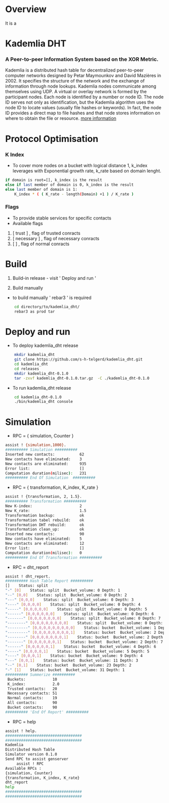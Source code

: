 # Overview
It is a

# Kademlia DHT
### A Peer-to-peer Information System based on the XOR Metric.

Kademlia is a distributed hash table for decentralized peer-to-peer computer networks designed by Petar Maymounkov and David Mazières in 2002. It specifies the structure of the network and the exchange of information through node lookups. Kademlia nodes communicate among themselves using UDP. A virtual or overlay network is formed by the participant nodes. Each node is identified by a number or node ID. The node ID serves not only as identification, but the Kademlia algorithm uses the node ID to locate values (usually file hashes or keywords). In fact, the node ID provides a direct map to file hashes and that node stores information on where to obtain the file or resource.
[more information][ref1]

# Protocol Optimisation
### K Index
- To cover more nodes on a bucket with logical distance 1, k_index leverages with Exponential growth rate, k_rate based on domain lenght.
```sh
if domain is root=[], k_index is the result
else if last member of domain is 0, k_index is the result
else last member of domain is 1:
    K_index * ( ( K_rate - length(Domain) +1 ) / K_rate )
```
### Flags
- To provide stable services for specific contacts
- Available flags
1. [ trust ] , flag of trusted conracts
2. [ necessary ] , flag of necessary conracts
3. [ ] , flag of normal conracts

# Build
1. Build-in release - visit ' Deploy and run '

2. Build manually
- to build manually ' rebar3 ' is required
```sh
    cd directory/to/kademlia_dht/
    rebar3 as prod tar
```

# Deploy and run

- To deploy kademlia_dht release
```sh
    mkdir kademlia_dht
    git clone https://github.com/s-h-telgerd/kademlia_dht.git
    cd kademlia_dht
    cd releases
    mkdir kademlia_dht-0.1.0
    tar -zxvf kademlia_dht-0.1.0.tar.gz  -C ./kademlia_dht-0.1.0
```
- To run kademlia_dht release
```sh
    cd kademlia_dht-0.1.0
    ./bin/kademlia_dht console
```

# Simulation
- RPC = { simulation, Counter }
```sh
assist ! {simulation,1000}.
########## Simulation ##########
Inserted new contacts:           62
New contacts have eliminated:    3
New contacts are eliminated:     935
Error list:                      []
Computation duration(milisec):   231
########## End Of Simulation  ##########
```
- RPC = { transformation, K_index, K_rate }
```sh
assist ! {transformation, 2, 1.5}.
########## Transformation ##########
New K-index:                     2
New K_rate:                      1.5
Transformation backup:           ok
Transformation tabel rebuild:    ok
Transformation DHT rebuild:      ok
Transformation clean_up:         ok
Inserted new contacts:           90
New contacts have eliminated:    5
New contacts are eliminated:     12
Error list:                      []
Computation duration(milisec):   0
########## End Of Transformation ##########
```
- RPC = dht_report
```sh
assist ! dht_report.
########## Hash Table Report ##########
[]    Status: split
"-" [0]    Status: split  Bucket_volume: 0 Depth: 1
"--" [0,0]    Status: split  Bucket_volume: 0 Depth: 2
"---" [0,0,0]    Status: split  Bucket_volume: 0 Depth: 3
"----" [0,0,0,0]    Status: split  Bucket_volume: 0 Depth: 4
"-----" [0,0,0,0,0]    Status: split  Bucket_volume: 0 Depth: 5
"------" [0,0,0,0,0,0]    Status: split  Bucket_volume: 0 Depth: 6
"-------" [0,0,0,0,0,0,0]    Status: split  Bucket_volume: 0 Depth: 7
"--------" [0,0,0,0,0,0,0,0]    Status: split  Bucket_volume: 0 Depth: 8
"---------" [0,0,0,0,0,0,0,0,0]    Status: bucket  Bucket_volume: 1 Depth: 9
"---------" [0,0,0,0,0,0,0,0,1]    Status: bucket  Bucket_volume: 2 Depth: 9
"--------" [0,0,0,0,0,0,0,1]    Status: bucket  Bucket_volume: 2 Depth: 8
"-------" [0,0,0,0,0,0,1]    Status: bucket  Bucket_volume: 2 Depth: 7
"------" [0,0,0,0,0,1]    Status: bucket  Bucket_volume: 4 Depth: 6
"-----" [0,0,0,0,1]    Status: bucket  Bucket_volume: 5 Depth: 5
"----" [0,0,0,1]    Status: bucket  Bucket_volume: 9 Depth: 4
"---" [0,0,1]    Status: bucket  Bucket_volume: 11 Depth: 3
"--" [0,1]    Status: bucket  Bucket_volume: 23 Depth: 2
"-" [1]    Status: bucket  Bucket_volume: 31 Depth: 1
########## Summerize ##########
 Buckets:            10
 K_index:            2.0
 Trusted contacts:   20
 Necessary contacts: 51
 Normal contacts:    19
 All contacts:       90
 Bucket contacts:    90
########## 'End Of Report' ##########
```

- RPC = help
```sh
assist ! help.
##################################
##################################
Kademlia
Distributed Hash Table
Simulator version 0.1.0
Send RPC to assist genserver
     assist ! RPC 
Available RPCs : 
{simulation, Counter} 
{transformation, K_index, K_rate} 
dht_report 
help 
##################################
##################################

```

[ref1]: <https://github.com/s-h-telgerd/kademlia_dht/blob/main/doc/maymounkov-kademlia-lncs.pdf>